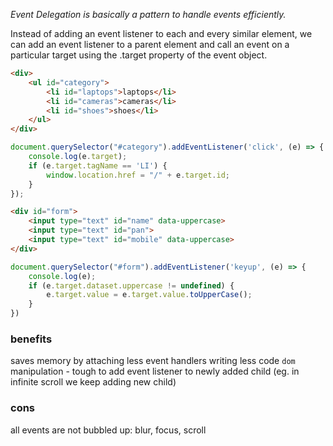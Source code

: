 *Event Delegation is basically a pattern to handle events efficiently.*

Instead of adding an event listener to each and every similar element,
we can add an event listener to a parent element and call an event on a particular target using the .target property of the event object.

```html
<div>
    <ul id="category">
        <li id="laptops">laptops</li>
        <li id="cameras">cameras</li>
        <li id="shoes">shoes</li>
    </ul>
</div>
```

```js
document.querySelector("#category").addEventListener('click', (e) => {
    console.log(e.target);
    if (e.target.tagName == 'LI') {
        window.location.href = "/" + e.target.id;
    }
});
```

```html
<div id="form">
    <input type="text" id="name" data-uppercase>
    <input type="text" id="pan">
    <input type="text" id="mobile" data-uppercase>
</div>
```

```js
document.querySelector("#form").addEventListener('keyup', (e) => {
    console.log(e);
    if (e.target.dataset.uppercase != undefined) {
        e.target.value = e.target.value.toUpperCase();
    }
})
```

### benefits
saves memory by attaching less event handlers
writing less code
`dom` manipulation - tough to add event listener to newly added child (eg. in infinite scroll we keep adding new child)

### cons
all events are not bubbled up: blur, focus, scroll